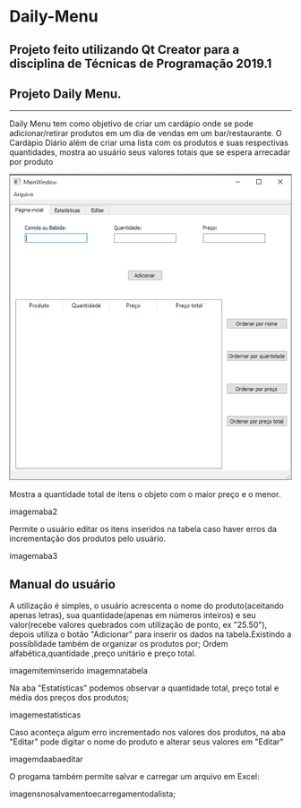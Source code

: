 # Daily-Menu
Projeto feito utilizando Qt Creator para a disciplina de Técnicas de Programação 2019.1
-------------

## Projeto Daily Menu.
---------------------
Daily Menu tem como objetivo de criar um cardápio onde se pode adicionar/retirar produtos em um dia de vendas em um bar/restaurante. 
O Cardápio Diário além de criar uma lista com os produtos e suas respectivas quantidades, mostra ao usuário seus valores totais que se espera arrecadar por produto

![](image/img1.png)

Mostra a quantidade total de itens o objeto com o maior preço e o menor. 

imagemaba2

Permite o usuário editar os itens inseridos na tabela caso haver erros da incrementação dos produtos pelo usuário.

imagemaba3

Manual do usuário
--------------------------
A utilização é simples, o usuário acrescenta o nome do produto(aceitando apenas letras), sua quantidade(apenas em números inteiros) e seu valor(recebe valores quebrados com utilização de ponto, ex "25.50"), depois utiliza o botão "Adicionar" para inserir os dados na tabela.Existindo a possiblidade também de organizar os produtos por; Ordem alfabética,quantidade ,preço unitário e preço total. 

imagemiteminserido 
imagemnatabela 

Na aba "Estatísticas" podemos observar a quantidade total, preço total e média dos preços dos produtos;

imagemestatisticas

Caso aconteça algum erro incrementado nos valores dos produtos, na aba "Editar" pode digitar o nome do produto e alterar seus valores em "Editar"

imagemdaabaeditar 

O progama também permite salvar e carregar um arquivo em Excel:

imagensnosalvamentoecarregamentodalista;
